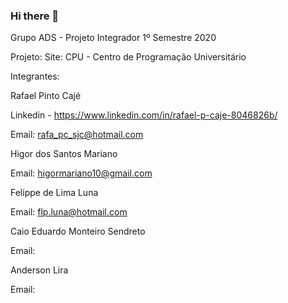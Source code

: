 ### Hi there 👋

<!--
**cpusfatec/cpusfatec** is a ✨ _special_ ✨ repository because its `README.md` (this file) appears on your GitHub profile.

Here are some ideas to get you started:

- 🔭 I’m currently working on ...
- 🌱 I’m currently learning ...
- 👯 I’m looking to collaborate on ...
- 🤔 I’m looking for help with ...
- 💬 Ask me about ...
- 📫 How to reach me: ...
- 😄 Pronouns: ...
- ⚡ Fun fact: ...
-->
Grupo ADS - Projeto Integrador 1º Semestre 2020

Projeto: Site: CPU - Centro de Programação Universitário

Integrantes:

Rafael Pinto Cajé

Linkedin - https://www.linkedin.com/in/rafael-p-caje-8046826b/

Email: rafa_pc_sjc@hotmail.com

Higor dos Santos Mariano

Email: higormariano10@gmail.com

Felippe de Lima Luna

Email: flp.luna@hotmail.com

Caio Eduardo Monteiro Sendreto

Email: 

Anderson Lira

Email: 
